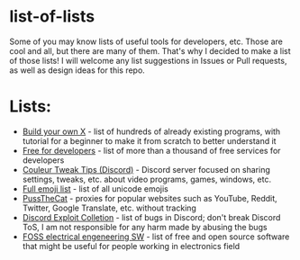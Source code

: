 # list-of-lists
Some of you may know lists of useful tools for developers, etc. Those are cool and all, but there are many of them. That's why I decided to make a list of those lists! I will welcome any list suggestions in Issues or Pull requests, as well as design ideas for this repo.
# Lists:
- [Build your own X](https://github.com/codecrafters-io/build-your-own-x) - list of hundreds of already existing programs, with tutorial for a beginner to make it from scratch to better understand it
- [Free for developers](https://free-for.dev/) - list of more than a thousand of free services for developers
- [Couleur Tweak Tips (Discord)](https://discord.gg/rg94nUkUaj) - Discord server focused on sharing settings, tweaks, etc. about video programs, games, windows, etc.
- [Full emoji list](https://unicode.org/emoji/charts/full-emoji-list.html) - list of all unicode emojis
- [PussTheCat](https://pussthecat.org/) - proxies for popular websites such as YouTube, Reddit, Twitter, Google Translate, etc. without tracking
- [Discord Exploit Colletion](https://github.com/ecriminal/Discord-Exploit-Collection) - list of bugs in Discord; don't break Discord ToS, I am not responsible for any harm made by abusing the bugs
- [FOSS electrical engeneering SW](https://www.reddit.com/r/electronics/comments/ap6m45) - list of free and open source software that might be useful for people working in electronics field
